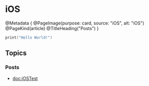 # iOS

@Metadata {
  @PageImage(purpose: card, source: "iOS", alt: "iOS")
  @PageKind(article)
  @TitleHeading("Posts")
}

```swift
print("Hello World!")
```

## Topics

### Posts

- <doc:iOSTest>
